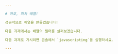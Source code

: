 ```yaml
---

# 야호, 피자 배열!

성공적으로 배열을 만들었습니다!

다음 과제에서는 배열의 필터를 살펴보겠습니다.

다음 과제로 가시려면 콘솔에서 `javascripting`을 실행하세요.

---
```

